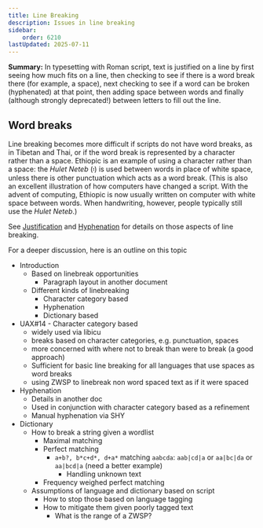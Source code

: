 ```yaml
---
title: Line Breaking
description: Issues in line breaking
sidebar:
    order: 6210
lastUpdated: 2025-07-11
---
```


**Summary:** In typesetting with Roman script, text is justified on a line by first seeing how much fits on a line, then checking to see if there is a word break there (for example, a space), next checking to see if a word can be broken (hyphenated) at that point, then adding space between words and finally (although strongly deprecated!) between letters to fill out the line.

## Word breaks

Line breaking becomes more difficult if scripts do not have word breaks, as in Tibetan and Thai, or if the word break is represented by a character rather than a space. Ethiopic is an example of using a character rather than a space: the _Hulet Neteb_ (&#x1361;) is used between words in place of white space, unless there is other punctuation which acts as a word break. (This is also an excellent illustration of how computers have changed a script. With the advent of computing, Ethiopic is now usually written on computer with white space between words. When handwriting, however, people typically still use the _Hulet Neteb_.)

See [Justification](justification.md) and [Hyphenation](hyphenation.md) for details on those aspects of line breaking.

For a deeper discussion, here is an outline on this topic

- Introduction
    - Based on linebreak opportunities
        - Paragraph layout in another document
    - Different kinds of linebreaking
        - Character category based
        - Hyphenation
        - Dictionary based
- UAX#14 - Character category based
    - widely used via libicu
    - breaks based on character categories, e.g. punctuation, spaces
    - more concerned with where not to break than were to break (a good
      approach)
    - Sufficient for basic line breaking for all languages that use spaces as
      word breaks
    - using ZWSP to linebreak non word spaced text as if it were spaced
- Hyphenation
    - Details in another doc
    - Used in conjunction with character category based as a refinement
    - Manual hyphenation via SHY
- Dictionary
    - How to break a string given a wordlist
        - Maximal matching
        - Perfect matching
            - `a+b?, b*c+d*, d+a*` matching `aabcda`: `aab|cd|a` or `aa|bc|da` or
              `aa|bcd|a` (need a better example)
                - Handling unknown text
        - Frequency weighed perfect matching
    - Assumptions of language and dictionary based on script
        - How to stop those based on language tagging
        - How to mitigate them given poorly tagged text
            - What is the range of a ZWSP?

